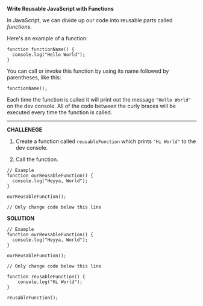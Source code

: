 **Write Reusable JavaScript with Functions**

In JavaScript, we can divide up our code into reusable parts called _functions_.

Here's an example of a function:

```
function functionName() {
  console.log("Hello World");
}
```

You can call or invoke this function by using its name followed by parentheses, like this: 

`functionName();`

Each time the function is called it will print out the message `"Hello World"` on the dev console. All of the code between the curly braces will be executed every time the function is called.


---------------------

**CHALLENEGE**

1. Create a function called `reusableFunction` which prints `"Hi World"` to the dev console.

2. Call the function.

```
// Example
function ourReusableFunction() {
  console.log("Heyya, World");
}

ourReusableFunction();

// Only change code below this line

```

**SOLUTION**

```
// Example
function ourReusableFunction() {
  console.log("Heyya, World");
}

ourReusableFunction();

// Only change code below this line

function reusableFunction() {
    console.log("Hi World");
}

reusableFunction();
```
